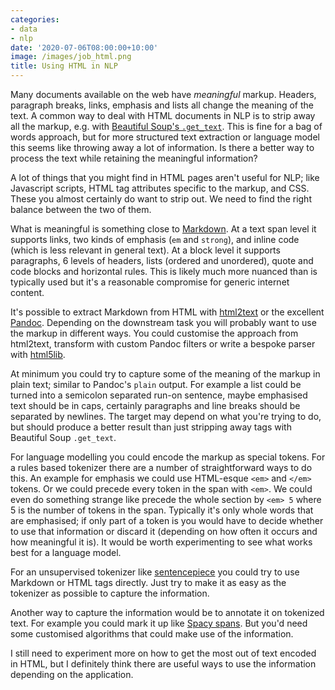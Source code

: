```yaml
---
categories:
- data
- nlp
date: '2020-07-06T08:00:00+10:00'
image: /images/job_html.png
title: Using HTML in NLP
---
```


Many documents available on the web have *meaningful* markup.
Headers, paragraph breaks, links, emphasis and lists all change the meaning of the text.
A common way to deal with HTML documents in NLP is to strip away all the markup, e.g. with [Beautiful Soup's `.get_text`](https://www.crummy.com/software/BeautifulSoup/).
This is fine for a bag of words approach, but for more structured text extraction or language model this seems like throwing away a lot of information.
Is there a better way to process the text while retaining the meaningful information?

A lot of things that you might find in HTML pages aren't useful for NLP; like Javascript scripts, HTML tag attributes specific to the markup, and CSS.
These you almost certainly do want to strip out.
We need to find the right balance between the two of them.

What is meaningful is something close to [Markdown](https://daringfireball.net/projects/markdown/).
At a text span level it supports links, two kinds of emphasis (`em` and `strong`), and inline code (which is less relevant in general text).
At a block level it supports paragraphs, 6 levels of headers, lists (ordered and unordered), quote and code blocks and horizontal rules.
This is likely much more nuanced than is typically used but it's a reasonable compromise for generic internet content.

It's possible to extract Markdown from HTML with [html2text](https://github.com/Alir3z4/html2text) or the excellent [Pandoc](https://pandoc.org/).
Depending on the downstream task you will probably want to use the markup in different ways.
You could customise the approach from html2text, transform with custom Pandoc filters or write a bespoke parser with [html5lib](https://html5lib.readthedocs.io/en/latest/index.html).

At minimum you could try to capture some of the meaning of the markup in plain text; similar to Pandoc's `plain` output.
For example a list could be turned into a semicolon separated run-on sentence, maybe emphasised text should be in caps, certainly paragraphs and line breaks should be separated by newlines.
The target may depend on what you're trying to do, but should produce a better result than just stripping away tags with Beautiful Soup `.get_text`.

For language modelling you could encode the markup as special tokens.
For a rules based tokenizer there are a number of straightforward ways to do this.
An example for emphasis we could use HTML-esque `<em>` and `</em>` tokens.
Or we could precede every token in the span with `<em>`.
We could even do something strange like precede the whole section by `<em> 5` where 5 is the number of tokens in the span.
Typically it's only whole words that are emphasised; if only part of a token is you would have to decide whether to use that information or discard it (depending on how often it occurs and how meaningful it is).
It would be worth experimenting to see what works best for a language model.

For an unsupervised tokenizer like [sentencepiece](https://github.com/google/sentencepiece) you could try to use Markdown or HTML tags directly.
Just try to make it as easy as the tokenizer as possible to capture the information.

Another way to capture the information would be to annotate it on tokenized text.
For example you could mark it up like [Spacy spans](https://spacy.io/api/span).
But you'd need some customised algorithms that could make use of the information.

I still need to experiment more on how to get the most out of text encoded in HTML, but I definitely think there are useful ways to use the information depending on the application.